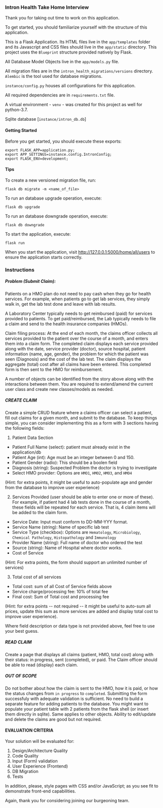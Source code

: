 ### Intron Health Take Home Interview

Thank you for taking out time to work on this application.

To get started, you should familiarize yourself with the structure of this application.

This is a Flask Application. Its HTML files live in the `app/templates` folder and its Javascript and CSS files should live
in the `app/static` directory. This project uses the `Blueprint` structure provided natively by Flask.

All Database Model Objects live in the `app/models.py` file.

All migration files are in the `intron_health_migrations/versions` directory. `Alembic` is the tool used for database migrations.

`instance/config.py` houses all configurations for this application.

All required dependencies are in `requirements.txt` file.

A virtual environment - `venv` - was created for this project as well for python-3.7.

Sqlite database [`instance/intron_db.db`]

#### Getting Started

Before you get started, you should execute these exports:

```
export FLASK_APP=application.py;
export APP_SETTINGS=instance.config.IntronConfig;
export FLASK_ENV=development;
```

#### Tips

To create a new versioned migration file, run:

`flask db migrate -m <name_of_file>`

To run an database upgrade operation, execute:

`flask db upgrade`

To run an database downgrade operation, execute:

`flask db downgrade`

To start the application, execute:

`flask run`

When you start the application, visit http://127.0.0.1:5000/home/all/users to ensure the application starts correctly.

### Instructions

##### Problem (Submit Claim):

Patients on a HMO plan do not need to pay cash when they go for health services. For example, when patients go to get lab services, they simply walk in, get the lab test done and leave with lab results.

A Laboratory Center typically needs to get reimbursed (paid) for services provided to patients. To get paid/reimbursed, the Lab typically needs to file a claim and send to the health insurance companies (HMOs).

Claim filing process: At the end of each month, the claims officer collects all services provided to the patient over the course of a month, and enters them into a claim form. The completed claim displays each service provided along with the date, service provider (doctor), source hospital, patient information (name, age, gender), the problem for which the patient was seen (Diagnosis) and the cost of the lab test. The claim displays the aggregate (total) cost after all claims have been entered. This completed form is then sent to the HMO for reimbursement.

A number of objects can be identified from the story above along with the interactions between them. You are required to extend/amend the current user class and create new classes/models as needed.

##### CREATE CLAIM

Create a simple CRUD feature where a claims officer can select a patient, fill out claims for a given month, and submit to the database. To keep things simple, you can consider implementing this as a form with 3 sections having the following fields:

1. Patient Data Section

- Patient Full Name (select): patient must already exist in the application/db
- Patient Age (int): Age must be an integer between 0 and 150.
- Patient Gender (radio): This should be a boolen field
- Diagnosis (string): Suspected Problem the doctor is trying to investigate
- Select HMO provider: Options are `HMO1`, `HMO2`, `HMO3`, and `HMO4`

(Hint: for extra points, it might be useful to auto-populate age and gender from the database to improve user experience)

2. Services Provided (user should be able to enter one or more of these). For example, if patient had 4 lab tests done in the course of a month, these fields will be repeated for each service. That is, 4 claim items will be added to the claim form.

- Service Date: Input must conform to DD-MM-YYY format.
- Service Name (string): Name of specific lab test
- Service Type (checkbox): Options are `Hematology`, `Microbiology`, `Chemical Pathology`, `Histopathology` and `Immunology`
- Provider Name (string): Full name of doctor who ordered the test
- Source (string): Name of Hospital where doctor works.
- Cost of Service

(Hint: For extra points, the form should support an unlimited number of services)

3. Total cost of all services

- Total cost: sum of all Cost of Service fields above
- Service charge/processing fee: 10% of total fee
- Final cost: Sum of Total cost and processing fee

(Hint: for extra points -- not required -- it might be useful to auto-sum all prices, update this sum as more services are added and display total cost to improve user experience).

Where field description or data type is not provided above, feel free to use your best guess.

##### READ CLAIM

Create a page that displays all claims (patient, HMO, total cost) along with their status: in progress, sent (completed), or paid. The Claim officer should be able to read (display) each claim.

##### OUT OF SCOPE

Do not bother about how the claim is sent to the HMO, how it is paid, or how the status changes from `in progress` to `completed`. Submitting the form successfuly with adequate validation is sufficient.
No need to build a separate feature for adding patients to the database. You might want to populate your patient table with 2 patients from the flask shell (or insert them directly in sqlite). Same applies to other objects.
Ability to edit/update and delete the claims are good but not required.

#### EVALUATION CRITERIA

Your solution will be evaluated for:

1. Design/Architecture Quality
2. Code Quality
3. Input (Form) validation
4. User Experience (Frontend)
5. DB Migration
6. Tests

In addition, please, style pages with CSS and/or JavaScript; as you see fit to demonstrate front-end capabilities.

Again, thank you for considering joining our burgeoning team.
